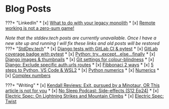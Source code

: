 # Blog Posts
???+ "LinkedIn" 
    * [x] [What to do with your legacy monolith](https://www.linkedin.com/pulse/what-do-your-legacy-monolith-michael-nicholson)
    * [x] [Remote working is not a zero-sum game!](https://www.linkedin.com/pulse/remote-working-zero-sum-game-michael-nicholson/)

*Note that the stddev.tech posts are currently unavailable. Once I have a new site up and running I will fix these links and old posts will be restored*
???+ "[StdDev.tech](https://www.stddev.tech)"
    * [x] [Django tests with GitLab CI & pytest](https://www.stddev.tech/django-tests-with-gitlab-ci-postgres/)
    * [x] [GitLab coverage badge with pytest](https://www.stddev.tech/gitlab-coverage-badge-with-pytest/)
    * [x] [Python: try...except...else...finally](https://www.stddev.tech/try-except-else-finally/)
    * [x] [Django images & thumbnails](https://www.stddev.tech/django-images-thumbnails/)
    * [x] [Git settings for colour-blindness](https://www.stddev.tech/git-settings-for-colour-blindness/)
    * [x] [Django: Exclude specific auth.urls routes](https://www.stddev.tech/exclude-auth/)
    * [x] [Fibbonaci 2 ways](https://www.stddev.tech/fibonnaci-3-ways/)
    * [x] [5 steps to Python, VS Code & WSL2](https://www.stddev.tech/5-steps-to-python-vs-code-wsl2/)
    * [x] [Python numerics](https://www.stddev.tech/python-numerics/)
    * [x] [Numerics](https://www.stddev.tech/cs1-numerics/)
    * [x] [Complex numbers](https://www.stddev.tech/complex-numbers/)

???+ "Writing"
    * [x] [Kendall Reviews: Exit, pursued by a Minotaur, OR This article is not for you](http://kendallreviews.com/book-review-michael-j-nicholson-visits-ash-tree-lane-and-offers-a-fascinating-review-of-mark-z-danielewskis-house-of-leaves/)
    * [x] [No Sleep Podcast: Side-effects (S12 Ep24)](https://www.thenosleeppodcast.com/episodes/s12/12x24)
    * [x] [Electric Spec: On Lightning Strikes and Mountain Climbs](https://electricspec.blogspot.com/2018/08/from-author-nicholson.html)
    * [x] [Electric Spec: Twist](http://www.electricspec.com/Volume13/Issue3/nicholson.html)
